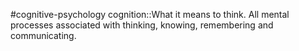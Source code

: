 #cognitive-psychology 
cognition::What it means to think. All mental processes associated with thinking, knowing, remembering and communicating.
<!--SR:!2024-04-07,1,230-->